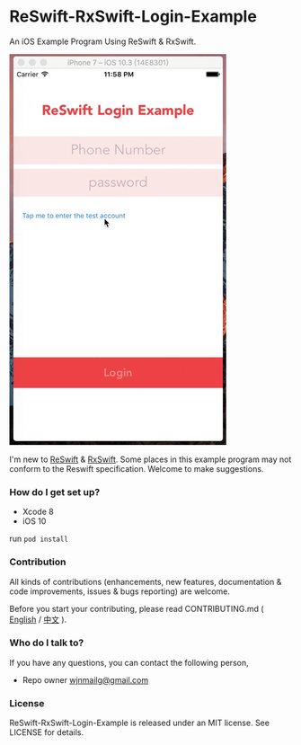 # ReSwift-RxSwift-Login-Example

An iOS Example Program Using ReSwift & RxSwift.

![show](show.gif)

I'm new to [ReSwift](https://github.com/ReSwift/ReSwift) & [RxSwift](https://github.com/ReactiveX/RxSwift). Some places in this example program may not conform to the Reswift specification. Welcome to make suggestions.

### How do I get set up?

- Xcode 8
- iOS 10

run `pod install`

### Contribution

All kinds of contributions (enhancements, new features, documentation & code improvements, issues & bugs reporting) are welcome.

Before you start your contributing, please read CONTRIBUTING.md ( [English](CONTRIBUTING.md) / [中文](CONTRIBUTING.zh-cn.md) ).

### Who do I talk to?

If you have any questions, you can contact the following person,

- Repo owner wjnmailg@gmail.com

### License

ReSwift-RxSwift-Login-Example is released under an MIT license. See LICENSE for details.

